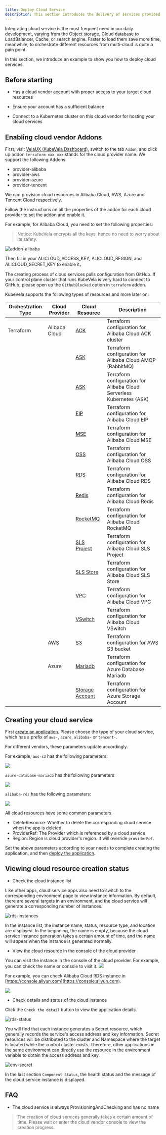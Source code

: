 ```yaml
---
title: Deploy Cloud Service
description: This section introduces the delivery of services provided by cloud vendors through KubeVela and orchestrating your services in the Kubernetes cluster.
---
```


Integrating cloud service is the most frequent need in our daily development, varying from the Object storage, Cloud
database to LoadBalancer, Cache, or search engine. Faster to load them save more time, meanwhile, to orchestrate
different resources from multi-cloud is quite a pain point.

In this section, we introduce an example to show you how to deploy cloud services.

## Before starting

- Has a cloud vendor account with proper access to your target cloud resources

- Ensure your account has a sufficient balance

- Connect to a Kubernetes cluster on this cloud vendor for hosting your cloud services

## Enabling cloud vendor Addons

First, visit [VelaUX (KubeVela Dashboard)](../install#3-install-velaux), switch to the tab `Addon`, and click up addon
`terraform-xxx`. `xxx` stands for the cloud provider name. We support the following Addons:

- provider-alibaba
- provider-aws
- provider-azure
- provider-tencent

We can provision cloud resources in Alibaba Cloud, AWS, Azure and Tencent Cloud respectively.

Follow the instructions on all the properties of the addon for each cloud provider to set the addon and enable it.

For example, for Alibaba Cloud, you need to set the following properties:

> Notice: KubeVela encrypts all the keys, hence no need to worry about its safety.

![addon-alibaba](../resources/addon-alibaba.jpg)

Then fill in your ALICLOUD_ACCESS_KEY, ALICLOUD_REGION, and ALICLOUD_SECRET_KEY to enable it。

The creating process of cloud services pulls configuration from GitHub. If your control plane
cluster that runs KubeVela is very hard to connect to GitHub, please open up the `GithubBlocked` option in `terraform`
addon.

KubeVela supports the following types of resources and more later on:

| Orchestration Type | Cloud Provider | Cloud Resource                                                                           | Description                                                           |
|--------------------|----------------|------------------------------------------------------------------------------------------|-----------------------------------------------------------------------|
| Terraform          | Alibaba Cloud  | [ACK](../end-user/components/cloud-services/terraform/alibaba-ack)                       | Terraform configuration for Alibaba Cloud ACK cluster                 |
|                    |                | [ASK](../end-user/components/cloud-services/terraform/alibaba-amqp)                      | Terraform configuration for Alibaba Cloud AMQP (RabbitMQ)             |
|                    |                | [ASK](../end-user/components/cloud-services/terraform/alibaba-ask)                       | Terraform configuration for Alibaba Cloud Serverless Kubernetes (ASK) |
|                    |                | [EIP](../end-user/components/cloud-services/terraform/alibaba-eip)                       | Terraform configuration for Alibaba Cloud EIP                         |
|                    |                | [MSE](../end-user/components/cloud-services/terraform/alibaba-mse)                       | Terraform configuration for Alibaba Cloud MSE                         |
|                    |                | [OSS](../end-user/components/cloud-services/terraform/alibaba-oss)                       | Terraform configuration for Alibaba Cloud OSS                         |
|                    |                | [RDS](../end-user/components/cloud-services/terraform/alibaba-rds)                       | Terraform configuration for Alibaba Cloud RDS                         |
|                    |                | [Redis](../end-user/components/cloud-services/terraform/alibaba-redis)                   | Terraform configuration for Alibaba Cloud Redis                       |
|                    |                | [RocketMQ](../end-user/components/cloud-services/terraform/alibaba-rocketmq)             | Terraform configuration for Alibaba Cloud RocketMQ                    |
|                    |                | [SLS Project](../end-user/components/cloud-services/terraform/alibaba-sls-project)       | Terraform configuration for Alibaba Cloud SLS Project                 |
|                    |                | [SLS Store](../end-user/components/cloud-services/terraform/alibaba-sls-store)           | Terraform configuration for Alibaba Cloud SLS Store                   |
|                    |                | [VPC](../end-user/components/cloud-services/terraform/alibaba-vpc)                       | Terraform configuration for Alibaba Cloud VPC                         |
|                    |                | [VSwitch](../end-user/components/cloud-services/terraform/alibaba-vswitch)               | Terraform configuration for Alibaba Cloud VSwitch                     |
|                    | AWS            | [S3](../end-user/components/cloud-services/terraform/aws-s3)                             | Terraform configuration for AWS S3 bucket                             |
|                    | Azure          | [Mariadb](../end-user/components/cloud-services/terraform/azure-database-mariadb)        | Terraform configuration for Azure Database Mariadb                    |
|                    |                | [Storage Account](../end-user/components/cloud-services/terraform/azure-storage-account) | Terraform configuration for Azure Storage Account                     |

## Creating your cloud service

First [create an application](../how-to/dashboard/application/create-application). Please choose the type of your cloud service,
which has a prefix of `aws-`, `azure`, `alibaba-` or `tencent-`.

For different vendors, these parameters update accordingly. 

For example, `aws-s3` has the following parameters:

![](../resources/aws-s3-parameters.png)

`azure-database-mariadb` has the following parameters:

![](../resources/azure-database-mariadb-parameters.png)

`alibaba-rds` has the following parameters:

![](../resources/alibaba-rds-parameters.png)

All cloud resources have some common parameters.

- DeleteResource: Whether to delete the corresponding cloud service when the app is deleted
- ProviderRef: The Provider which is referenced by a cloud service
- Region: Region is cloud provider's region. It will override `providerRef`.

Set the above parameters according to your needs to complete creating the application, and then [deploy the application](../how-to/dashboard/application/deploy-application).

## Viewing cloud resource creation status

- Check the cloud instance list

Like other apps, cloud service apps also need to switch to the corresponding environment page to view instance information.
By default, there are several targets in an environment, and the cloud service will generate a corresponding number of instances.

![rds-instances](../resources/rds-instances.jpg)

In the instance list, the instance name, status, resource type, and location are displayed. In the beginning, the name is empty,
because the cloud service instance generation takes a certain amount of time, and the name will appear when the instance is generated normally.

- View the cloud resource in the console of the cloud provider

You can visit the instance in the console of the cloud provider. For example, you can check the name or console to visit it.
![](../resources/application-console-link.png)

For example, you can check Alibaba Cloud RDS instance in [https://console.aliyun.com](https://console.aliyun.com).

![](../resources/alibaba-cloud-rds-console.png)

- Check details and status of the cloud instance

Click the `Check the detail` button to view the application details.

![rds-status](../resources/rds-status.jpg)

You will find that each instance generates a Secret resource, which generally records the service's access address and
key information. Secret resources will be distributed to the cluster and Namespace where the target is located while the
control cluster exists. Therefore, other applications in the same environment can directly use the resource in the
environment variable to obtain the access address and key.

![env-secret](../resources/env-secret.jpg)

In the last section `Component Status`, the health status and the message of the cloud service instance is displayed.

## FAQ

- The cloud service is always ProvisioningAndChecking and has no name

> The creation of cloud services generally takes a certain amount of time. Please wait or enter the cloud vendor console to view the creation progress.